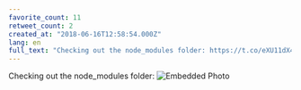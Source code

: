 ```yaml
---
favorite_count: 11
retweet_count: 2
created_at: "2018-06-16T12:58:54.000Z"
lang: en
full_text: "Checking out the node_modules folder: https://t.co/eXU11dX45o"
---
```


Checking out the node_modules folder:
![Embedded Photo](https://twitter-media-coderbyheart.s3.eu-north-1.amazonaws.com/1007970775805153280-Df0IEkoXUAE19DH.jpg)
